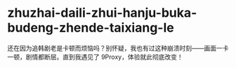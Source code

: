 # zhuzhai-daili-zhui-hanju-buka-budeng-zhende-taixiang-le
还在因为追韩剧老是卡顿而烦恼吗？别怀疑，我也有过这种崩溃时刻——画面一卡一顿，剧情都断层。直到我遇见了 9Proxy，体验就此彻底改变！
